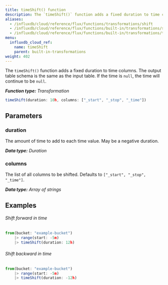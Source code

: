 ```yaml
---
title: timeShift() function
description: The `timeShift()` function adds a fixed duration to time columns.
aliases:
  - /influxdb/cloud/reference/flux/functions/transformations/shift
  - /influxdb/cloud/reference/flux/functions/built-in/transformations/shift
  - /influxdb/cloud/reference/flux/functions/built-in/transformations/timeshift/
menu:
  influxdb_cloud_ref:
    name: timeShift
    parent: built-in-transformations
weight: 402
---
```


The `timeShift()` function adds a fixed duration to time columns.
The output table schema is the same as the input table.
If the time is `null`, the time will continue to be `null`.

_**Function type:** Transformation_

```js
timeShift(duration: 10h, columns: ["_start", "_stop", "_time"])
```

## Parameters

### duration
The amount of time to add to each time value.
May be a negative duration.

_**Data type:** Duration_

### columns
The list of all columns to be shifted.
Defaults to `["_start", "_stop", "_time"]`.

_**Data type:** Array of strings_

## Examples

###### Shift forward in time
```js
from(bucket: "example-bucket")
	|> range(start: -5m)
	|> timeShift(duration: 12h)
```

###### Shift backward in time
```js
from(bucket: "example-bucket")
	|> range(start: -5m)
	|> timeShift(duration: -12h)
```
